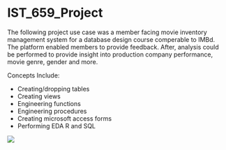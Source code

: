 # IST_659_Project
The following project use case was a member facing movie inventory management system for a database design course comperable to IMBd. The platform enabled members to provide feedback. After, analysis could be performed to provide insight into production company performance, movie genre, gender and more.

Concepts Include:
* Creating/dropping tables
* Creating views
* Engineering functions
* Engineering procedures
* Creating microsoft access forms
* Performing EDA R and SQL

![](doc/logic/logical-diagram.png)

